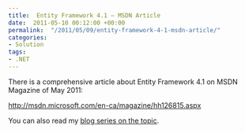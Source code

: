 ```yaml
---
title:  Entity Framework 4.1 – MSDN Article
date:  2011-05-10 00:12:00 +00:00
permalink:  "/2011/05/09/entity-framework-4-1-msdn-article/"
categories:
- Solution
tags:
- .NET
---
```

<p>There is a comprehensive article about Entity Framework 4.1 on MSDN Magazine of May 2011:</p>  <p><a title="http://msdn.microsoft.com/en-ca/magazine/hh126815.aspx" href="http://msdn.microsoft.com/en-ca/magazine/hh126815.aspx">http://msdn.microsoft.com/en-ca/magazine/hh126815.aspx</a></p> You can also read my <a href="http://vincentlauzon.wordpress.com/2011/04/21/entity-framework-4-1-series/">blog series on the topic</a>.